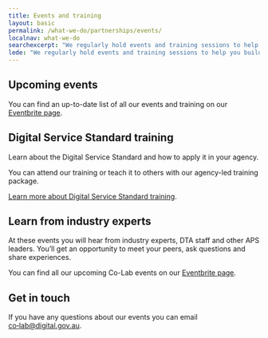 ```yaml
---
title: Events and training
layout: basic
permalink: /what-we-do/partnerships/events/
localnav: what-we-do
searchexcerpt: "We regularly hold events and training sessions to help you build skills and learn from industry leaders."
lede: "We regularly hold events and training sessions to help you build skills and learn from industry leaders."
---
```


## Upcoming events

You can find an up-to-date list of all our events and training on our [Eventbrite page](https://www.eventbrite.com.au/o/digital-transformation-agency-8025584572).

## Digital Service Standard training

Learn about the Digital Service Standard and how to apply it in your agency.

You can attend our training or teach it to others with our agency-led training package.

[Learn more about Digital Service Standard training](https://www.dta.gov.au/standard/training/).

## Learn from industry experts

At these events you will hear from industry experts, DTA staff and other APS leaders. You’ll get an opportunity to meet your peers, ask questions and share experiences.

You can find all our upcoming Co-Lab events on our [Eventbrite page](https://www.eventbrite.com.au/o/digital-transformation-agency-8025584572).

## Get in touch

If you have any questions about our events you can email [co&#8209;lab@digital.gov.au](mailto:co-lab@digital.gov.au). 

